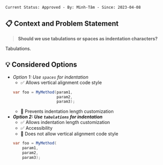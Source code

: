 ```text
Current Status: Approved - By: Minh-Tâm - Since: 2023-04-08
```

## 📋 Context and Problem Statement
> **Should we use tabulations or spaces as indentation characters?**

Tabulations.
    
## 💡 Considered Options
* _Option 1: Use `spaces` for indentation_
    * ✅ Allows vertical alignment code style 
    ```cs
    var foo = MyMethod(param1,
                       param2,
                       param3);
    ```
    * 🚫 Prevents indentation length customization
* **_Option 2: Use `tabulations` for indentation_**
    * ✅ Allows indentation length customization
    * ✅ Accessibility
    * 🚫 Does not allow vertical alignment code style
    ```cs
    var foo = MyMethod(
    	param1,
    	param2,
    	param3);
    ```
